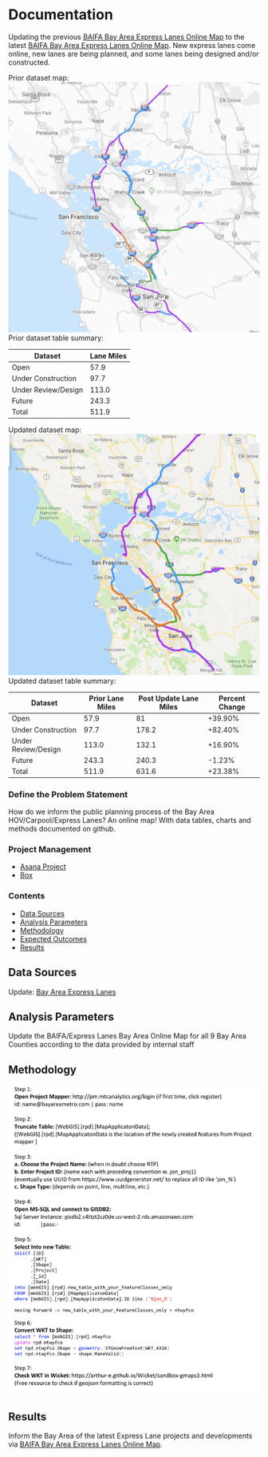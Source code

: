 # Documentation  

Updating the previous [BAIFA Bay Area Express Lanes Online Map](http://bael.mtcanalytics.org/map/) to the latest [BAIFA Bay Area Express Lanes Online Map](http://bael-dev-bucket.s3-website-us-west-2.amazonaws.com/). New express lanes come online, new lanes are being planned, and some lanes being designed and/or constructed.

Prior dataset map:
![BAIFA Bay Area Express Lanes Online Map](pics/one.png)
Prior dataset table summary:

|Dataset                           | Lane Miles               | 
|--------------------------------- |------------------- |
|Open       |57.9              | 
|Under Construction    |97.7                | 
|Under Review/Design  |113.0  | 
|Future |243.3  |  
|Total       |511.9              


Updated dataset map:
![BAIFA Bay Area Express Lanes Online Map](pics/two.png)
Updated dataset table summary:

|Dataset                           | Prior Lane Miles   | Post Update Lane Miles  |  Percent Change  | 
|--------------------------------- |------------------- |------------------- |------------------- |
|Open       |57.9             | 81             | +39.90%             | 
|Under Construction    |97.7              |  178.2              | +82.40%             | 
|Under Review/Design  |113.0 |  132.1              | +16.90%              | 
|Future |243.3  |   240.3             | -1.23%            | 
|Total       |511.9  | 631.6             | +23.38%             | 

### Define the Problem Statement  

How do we inform the public planning process of the Bay Area HOV/Carpool/Express Lanes? An online map! With data tables, charts and methods documented on github.
  
### Project Management 

- [Asana Project](https://app.asana.com/0/797943099119526/1121523625258411) 
- [Box](https://mtcdrive.app.box.com/folder/76004137238)

### Contents 

- [Data Sources](#data-sources)
- [Analysis Parameters](#analysis-parameters)
- [Methodology](#methodology)
- [Expected Outcomes](#expected-outcomes)
- [Results](#results)

## Data Sources  

Update:
[Bay Area Express Lanes](https://data.bayareametro.gov/dataset/Bay-Area-Express-Lanes-2019-/t7di-4itt)
    
## Analysis Parameters  

Update the BAIFA/Express Lanes Bay Area Online Map for all 9 Bay Area Counties according to the data provided by internal staff

## Methodology 

![draft documentation](pics/three.png)

## Results   

Inform the Bay Area of the latest Express Lane projects and developments via [BAIFA Bay Area Express Lanes Online Map](http://bael-dev-bucket.s3-website-us-west-2.amazonaws.com/).


